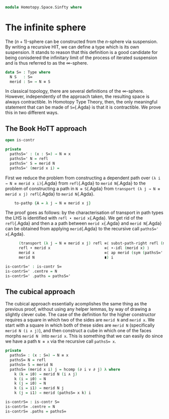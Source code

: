 <!--
```
open import 1Lab.Prelude
```
-->

```agda
module Homotopy.Space.Sinfty where
```

# The infinite sphere

The $(n+1)$-sphere can be constructed from the $n$-sphere via suspension.
By writing a recursive HIT, we can define a type which is its own
suspension. It stands to reason that this definition is a good
candidate for being conisdered the infinitary limit of the process of
iterated suspension and is thus referred to as the $\infty$-sphere.

```agda
data S∞ : Type where
  N S   : S∞
  merid : S∞ → N ≡ S
```

In classical topology, there are several definitions of the $\infty$-sphere.
However, independently of the approach taken, the resulting space is always
contractible. In Homotopy Type Theory, then, the only meaningful statement that
can be made of `S∞`{.Agda} is that it is contractible. We prove this in two
different ways.

## The Book HoTT approach

```agda
open is-contr

private
  pathsS∞' : (x : S∞) → N ≡ x
  pathsS∞' N = refl
  pathsS∞' S = merid N
  pathsS∞' (merid x i) =
```

First we reduce the problem from constructing a dependent path over
`(λ i → N ≡ merid x i)`{.Agda} from `refl`{.Agda} to `merid N`{.Agda}
to the problem of constructing a path in `N ≡ S`{.Agda} from
`transport (λ j → N ≡ merid x j) refl`{.Agda} to `merid N`{.Agda}.

```agda
    to-pathp {A = λ j → N ≡ merid x j}
```

The proof goes as follows: by the characterisation of transport in path
types the LHS is identified with `refl ∙ merid x`{.Agda}. We get rid of
the `refl`{.Agda} and then a a path between `merid x`{.Agda} and `merid
N`{.Agda} can be obtained from applying `merid`{.Agda} to the recursive
call `pathsS∞' x`{.Agda}.

```agda
      (transport (λ j → N ≡ merid x j) refl ≡⟨ subst-path-right refl (merid x) ⟩
      refl ∙ merid x                        ≡⟨ ∙-idl (merid x) ⟩
      merid x                               ≡⟨ ap merid (sym (pathsS∞' x)) ⟩
      merid N                               ∎) i

is-contrS∞' : is-contr S∞
is-contrS∞' .centre = N
is-contrS∞' .paths = pathsS∞'
```

## The cubical approach

The cubical approach essentially acomplishes the same thing as the previous
proof, without using any helper lemmas, by way of drawing a slightly clever
cube. The case of the definition for the higher constructor requires a
square in which two of the sides are `merid N` and `merid x`. We start with
a square in which both of these sides are `merid N` (specifically
`merid N (i ∧ j)`), and then construct a cube in which one of the faces morphs
`merid N ` into `merid x`. This is something that we can easily do since we
have a path `N ≡ x` via the recursive call `pathsS∞ x`.

```agda
private
  pathsS∞ : (x : S∞) → N ≡ x
  pathsS∞ N = refl
  pathsS∞ S = merid N
  pathsS∞ (merid x i) j = hcomp (∂ i ∨ ∂ j) λ where
    k (k = i0) → merid N (i ∧ j)
    k (i = i0) → N
    k (j = i0) → N
    k (i = i1) → merid N j
    k (j = i1) → merid (pathsS∞ x k) i

is-contrS∞ : is-contr S∞
is-contrS∞ .centre = N
is-contrS∞ .paths = pathsS∞
```
